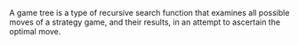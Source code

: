A game tree is a type of recursive search function that examines all possible moves of a strategy game, and their results, in an attempt to ascertain the optimal move.
